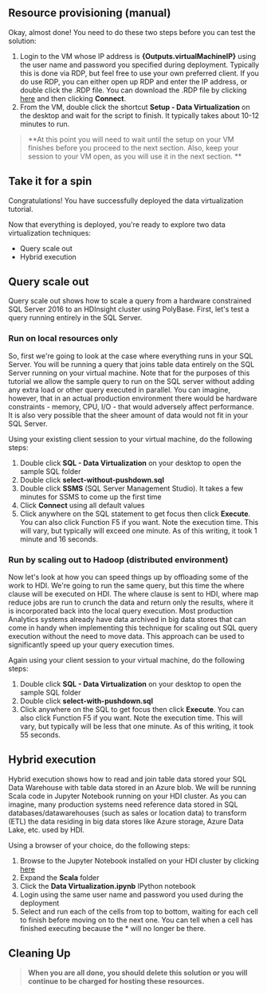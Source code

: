 ## Resource provisioning (manual)

Okay, almost done! You need to do these two steps before you can test the solution:

1. Login to the VM whose IP address is **{Outputs.virtualMachineIP}** using the user name and password you specified during deployment. Typically this is done via RDP, but feel free to use your own preferred client. If you do use RDP, you can either open up RDP and enter the IP address, or double click the .RDP file. You can download the .RDP file by clicking [here]({Outputs.virtualMachinePortalUri}) and then clicking **Connect**.
1. From the VM, double click the shortcut **Setup - Data Virtualization** on the desktop and wait for the script to finish. It typically takes about 10-12 minutes to run.

> **At this point you will need to wait until the setup on your VM finishes before you proceed to the next section. Also, keep your session to your VM open, as you will use it in the next section. **

## Take it for a spin

Congratulations! You have successfully deployed the data virtualization tutorial.

Now that everything is deployed, you're ready to explore two data virtualization techniques:
- Query scale out
- Hybrid execution

## Query scale out

Query scale out shows how to scale a query from a hardware constrained SQL Server 2016 to an HDInsight cluster using PolyBase. First, let's test a query running entirely in the SQL Server.

### Run on local resources only

So, first we're going to look at the case where everything runs in your SQL Server. You will be running a query that joins table data entirely on the SQL Server running on your virtual machine. Note that for the purposes of this tutorial we allow the sample query to run on the SQL server without adding any extra load or other query executed in parallel. You can imagine, however, that in an actual production environment there would be hardware constraints - memory, CPU, I/O - that would adversely affect performance. It is also very possible that the sheer amount of data would not fit in your SQL Server.

Using your existing client session to your virtual machine, do the following steps:

1. Double click **SQL - Data Virtualization** on your desktop to open the sample SQL folder
1. Double click **select-without-pushdown.sql**
1. Double click **SSMS** (SQL Server Management Studio). It takes a few minutes for SSMS to come up the first time
1. Click **Connect** using all default values
1. Click anywhere on the SQL statement to get focus then click **Execute**. You can also click Function F5 if you want. Note the execution time. This will vary, but typically will exceed one minute. As of this writing, it took 1 minute and 16 seconds.

### Run by scaling out to Hadoop (distributed environment)

Now let's look at how you can speed things up by offloading some of the work to HDI. We're going to run the same query, but this time the where clause will be executed on HDI. The where clause is sent to HDI, where map reduce jobs are run to crunch the data and return only the results, where it is incorporated back into the local query execution. Most production Analytics systems already have data archived in big data stores that can come in handy when implementing this technique for scaling out SQL query execution without the need to move data. This approach can be used to significantly speed up your query execution times.

Again using your client session to your virtual machine, do the following steps:

1. Double click **SQL - Data Virtualization** on your desktop to open the sample SQL folder
1. Double click **select-with-pushdown.sql**
1. Click anywhere on the SQL to get focus then click **Execute**. You can also click Function F5 if you want. Note the execution time. This will vary, but typically will be less that one minute. As of this writing, it took 55 seconds.

## Hybrid execution

Hybrid execution shows how to read and join table data stored your SQL Data Warehouse with table data stored in an Azure blob. We will be running Scala code in Jupyter Notebook running on your HDI cluster. As you can imagine, many production systems need reference data stored in SQL databases/datawarehouses (such as sales or location data) to transform (ETL) the data residing in big data stores like Azure storage, Azure Data Lake, etc. used by HDI.

Using a browser of your choice, do the following steps:

1. Browse to the Jupyter Notebook installed on your HDI cluster by clicking [here]({Outputs.jupyterNotebookUri})
1. Expand the **Scala** folder
1. Click the **Data Virtualization.ipynb** IPython notebook
1. Login using the same user name and password you used during the deployment
2. Select and run each of the cells from top to bottom, waiting for each cell to finish before moving on to the next one. You can tell when a cell has finished executing because the * will no longer be there.

## Cleaning Up

> **When you are all done, you should delete this solution or you will continue to be charged for hosting these resources.**